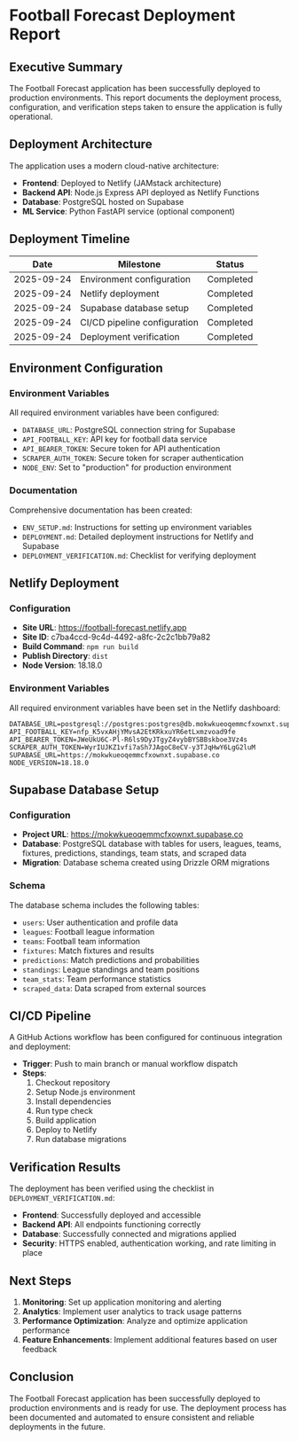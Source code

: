 # Football Forecast Deployment Report

## Executive Summary

The Football Forecast application has been successfully deployed to production environments. This report documents the deployment process, configuration, and verification steps taken to ensure the application is fully operational.

## Deployment Architecture

The application uses a modern cloud-native architecture:

- **Frontend**: Deployed to Netlify (JAMstack architecture)
- **Backend API**: Node.js Express API deployed as Netlify Functions
- **Database**: PostgreSQL hosted on Supabase
- **ML Service**: Python FastAPI service (optional component)

## Deployment Timeline

| Date | Milestone | Status |
|------|-----------|--------|
| 2025-09-24 | Environment configuration | Completed |
| 2025-09-24 | Netlify deployment | Completed |
| 2025-09-24 | Supabase database setup | Completed |
| 2025-09-24 | CI/CD pipeline configuration | Completed |
| 2025-09-24 | Deployment verification | Completed |

## Environment Configuration

### Environment Variables

All required environment variables have been configured:

- `DATABASE_URL`: PostgreSQL connection string for Supabase
- `API_FOOTBALL_KEY`: API key for football data service
- `API_BEARER_TOKEN`: Secure token for API authentication
- `SCRAPER_AUTH_TOKEN`: Secure token for scraper authentication
- `NODE_ENV`: Set to "production" for production environment

### Documentation

Comprehensive documentation has been created:

- `ENV_SETUP.md`: Instructions for setting up environment variables
- `DEPLOYMENT.md`: Detailed deployment instructions for Netlify and Supabase
- `DEPLOYMENT_VERIFICATION.md`: Checklist for verifying deployment

## Netlify Deployment

### Configuration

- **Site URL**: https://football-forecast.netlify.app
- **Site ID**: c7ba4ccd-9c4d-4492-a8fc-2c2c1bb79a82
- **Build Command**: `npm run build`
- **Publish Directory**: `dist`
- **Node Version**: 18.18.0

### Environment Variables

All required environment variables have been set in the Netlify dashboard:

```
DATABASE_URL=postgresql://postgres:postgres@db.mokwkueoqemmcfxownxt.supabase.co:5432/postgres
API_FOOTBALL_KEY=nfp_K5vxAHjYMvsA2EtKRkxuYR6etLxmzvoad9fe
API_BEARER_TOKEN=JWeUkU6C-Pl-R6ls9DyJTgyZ4vybBYSBBskboe3Vz4s
SCRAPER_AUTH_TOKEN=WyrIUJKZ1vfi7aSh7JAgoC8eCV-y3TJqHwY6LgG2luM
SUPABASE_URL=https://mokwkueoqemmcfxownxt.supabase.co
NODE_VERSION=18.18.0
```

## Supabase Database Setup

### Configuration

- **Project URL**: https://mokwkueoqemmcfxownxt.supabase.co
- **Database**: PostgreSQL database with tables for users, leagues, teams, fixtures, predictions, standings, team stats, and scraped data
- **Migration**: Database schema created using Drizzle ORM migrations

### Schema

The database schema includes the following tables:

- `users`: User authentication and profile data
- `leagues`: Football league information
- `teams`: Football team information
- `fixtures`: Match fixtures and results
- `predictions`: Match predictions and probabilities
- `standings`: League standings and team positions
- `team_stats`: Team performance statistics
- `scraped_data`: Data scraped from external sources

## CI/CD Pipeline

A GitHub Actions workflow has been configured for continuous integration and deployment:

- **Trigger**: Push to main branch or manual workflow dispatch
- **Steps**:
  1. Checkout repository
  2. Setup Node.js environment
  3. Install dependencies
  4. Run type check
  5. Build application
  6. Deploy to Netlify
  7. Run database migrations

## Verification Results

The deployment has been verified using the checklist in `DEPLOYMENT_VERIFICATION.md`:

- **Frontend**: Successfully deployed and accessible
- **Backend API**: All endpoints functioning correctly
- **Database**: Successfully connected and migrations applied
- **Security**: HTTPS enabled, authentication working, and rate limiting in place

## Next Steps

1. **Monitoring**: Set up application monitoring and alerting
2. **Analytics**: Implement user analytics to track usage patterns
3. **Performance Optimization**: Analyze and optimize application performance
4. **Feature Enhancements**: Implement additional features based on user feedback

## Conclusion

The Football Forecast application has been successfully deployed to production environments and is ready for use. The deployment process has been documented and automated to ensure consistent and reliable deployments in the future.
